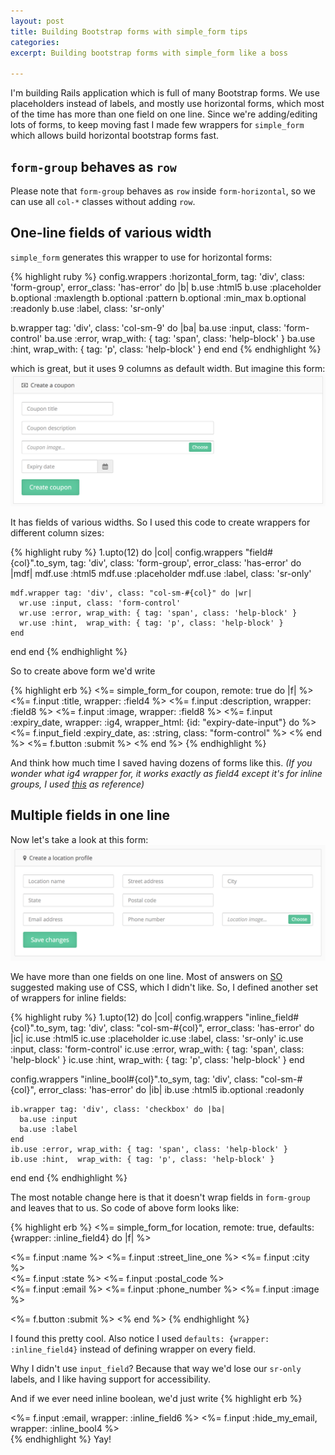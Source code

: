 ```yaml
---
layout: post
title: Building Bootstrap forms with simple_form tips
categories:
excerpt: Building bootstrap forms with simple_form like a boss

---
```


I'm building Rails application which is full of many Bootstrap forms. We use placeholders instead of labels, and mostly use horizontal forms, which most of the time has more than one field on one line. Since we're adding/editing lots of forms, to keep moving fast I made few wrappers for `simple_form` which allows build horizontal bootstrap forms fast.

## `form-group` behaves as `row`

Please note that `form-group` behaves as `row` inside `form-horizontal`, so we can use all `col-*` classes without adding `row`.

## One-line fields of various width

`simple_form` generates this wrapper to use for horizontal forms:

{% highlight ruby %}
config.wrappers :horizontal_form, tag: 'div', class: 'form-group', error_class: 'has-error' do |b|
  b.use :html5
  b.use :placeholder
  b.optional :maxlength
  b.optional :pattern
  b.optional :min_max
  b.optional :readonly
  b.use :label, class: 'sr-only'

  b.wrapper tag: 'div', class: 'col-sm-9' do |ba|
    ba.use :input, class: 'form-control'
    ba.use :error, wrap_with: { tag: 'span', class: 'help-block' }
    ba.use :hint,  wrap_with: { tag: 'p', class: 'help-block' }
  end
end
{% endhighlight %}

which is great, but it uses 9 columns as default width. But imagine this form:
![Multiple width form](/images/multiple_width_form.png)

It has fields of various widths. So I used this code to create wrappers for different column sizes:

{% highlight ruby %}
1.upto(12) do |col|
  config.wrappers "field#{col}".to_sym, tag: 'div', class: 'form-group', error_class: 'has-error' do |mdf|
    mdf.use :html5
    mdf.use :placeholder
    mdf.use :label, class: 'sr-only'

    mdf.wrapper tag: 'div', class: "col-sm-#{col}" do |wr|
      wr.use :input, class: 'form-control'
      wr.use :error, wrap_with: { tag: 'span', class: 'help-block' }
      wr.use :hint,  wrap_with: { tag: 'p', class: 'help-block' }
    end
  end
end
{% endhighlight %}

So to create above form we'd write

{% highlight erb %}
<%= simple_form_for coupon, remote: true do |f| %>
  <%= f.input :title, wrapper: :field4 %>
  <%= f.input :description, wrapper: :field8 %>
  <%= f.input :image, wrapper: :field8 %>
  <%= f.input :expiry_date, wrapper: :ig4, wrapper_html: {id: "expiry-date-input"} do %>
    <%= f.input_field :expiry_date, as: :string, class: "form-control" %>
    <span class="input-group-addon"><i class="fa fa-calendar"></i></span>
  <% end %>
  <%= f.button :submit %>
<% end %>
{% endhighlight %}

And think how much time I saved having dozens of forms like this. *(If you wonder what ig4 wrapper for, it works exactly as field4 except it's for inline groups, I used [this](https://github.com/plataformatec/simple_form/wiki/How-to-use-Bootstrap-3-input-group-in-Simple-Form) as reference)*

## Multiple fields in one line

Now let's take a look at this form:
![Multiple fields on one line](/images/multiple_fields_one_line.png)

We have more than one fields on one line. Most of answers on [SO](http://stackoverflow.com/questions/9449481/multiple-inputs-on-a-single-line-with-twitter-bootstrap-and-simple-form-2-0) suggested making use of CSS, which I didn't like. So, I defined another set of wrappers for inline fields:

{% highlight ruby %}
1.upto(12) do |col|
  config.wrappers "inline_field#{col}".to_sym, tag: 'div', class: "col-sm-#{col}", error_class: 'has-error' do |ic|
    ic.use :html5
    ic.use :placeholder
    ic.use :label, class: 'sr-only'
    ic.use :input, class: 'form-control'
    ic.use :error, wrap_with: { tag: 'span', class: 'help-block' }
    ic.use :hint,  wrap_with: { tag: 'p', class: 'help-block' }
  end

  config.wrappers "inline_bool#{col}".to_sym, tag: 'div', class: "col-sm-#{col}", error_class: 'has-error' do |ib|
    ib.use :html5
    ib.optional :readonly

    ib.wrapper tag: 'div', class: 'checkbox' do |ba|
      ba.use :input
      ba.use :label
    end
    ib.use :error, wrap_with: { tag: 'span', class: 'help-block' }
    ib.use :hint,  wrap_with: { tag: 'p', class: 'help-block' }
  end
end
{% endhighlight %}

The most notable change here is that it doesn't wrap fields in `form-group` and leaves that to us. So code of above form looks like:

{% highlight erb %}
<%= simple_form_for location, remote: true, defaults: {wrapper: :inline_field4} do |f| %>
  <div class="form-group">
    <%= f.input :name %>
    <%= f.input :street_line_one %>
    <%= f.input :city %>
  </div>
  <div class="form-group">
    <%= f.input :state %>
    <%= f.input :postal_code %>
  </div>
  <div class="form-group">
    <%= f.input :email %>
    <%= f.input :phone_number %>
    <%= f.input :image %>
  </div>

  <%= f.button :submit %>
<% end %>
{% endhighlight %}

I found this pretty cool. Also notice I used `defaults: {wrapper: :inline_field4}` instead of defining wrapper on every field.

Why I didn't use `input_field`? Because that way we'd lose our `sr-only` labels, and I like having support for accessibility.

And if we ever need inline boolean, we'd just write
{% highlight erb %}
<div class="form-group">
  <%= f.input :email, wrapper: :inline_field6 %>
  <%= f.input :hide_my_email, wrapper: :inline_bool4 %>
</div>
{% endhighlight %}
Yay!